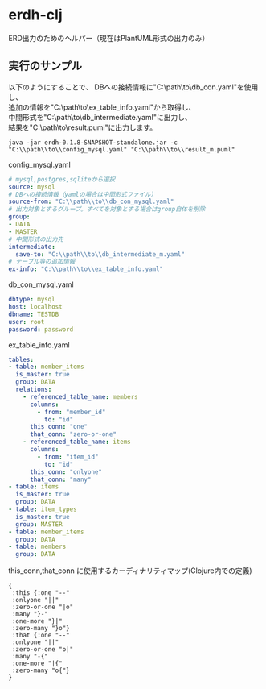 # erdh-clj
ERD出力のためのヘルパー（現在はPlantUML形式の出力のみ）

## 実行のサンプル

以下のようにすることで、
DBへの接続情報に"C:\\path\\to\\db_con.yaml"を使用し、  
追加の情報を"C:\\path\\to\\ex_table_info.yaml"から取得し、  
中間形式を"C:\\path\\to\\db_intermediate.yaml"に出力し、  
結果を"C:\\path\\to\\result.puml"に出力します。  

```
java -jar erdh-0.1.8-SNAPSHOT-standalone.jar -c "C:\\path\\to\\config_mysql.yaml" "C:\\path\\to\\result_m.puml"
```

config_mysql.yaml
```config_mysql.yaml
# mysql,postgres,sqliteから選択
source: mysql
# DBへの接続情報（yamlの場合は中間形式ファイル）
source-from: "C:\\path\\to\\db_con_mysql.yaml"
# 出力対象とするグループ。すべてを対象とする場合はgroup自体を削除
group:
- DATA
- MASTER
# 中間形式の出力先
intermediate:
  save-to: "C:\\path\\to\\db_intermediate_m.yaml"
# テーブル等の追加情報
ex-info: "C:\\path\\to\\ex_table_info.yaml"
```

db_con_mysql.yaml
```db_con_mysql.yaml
dbtype: mysql
host: localhost
dbname: TESTDB
user: root
password: password
```

ex_table_info.yaml
```ex_table_info.yaml
tables:
- table: member_items
  is_master: true
  group: DATA
  relations:
    - referenced_table_name: members
      columns:
        - from: "member_id"
          to: "id"
      this_conn: "one"
      that_conn: "zero-or-one"
    - referenced_table_name: items
      columns:
        - from: "item_id"
          to: "id"
      this_conn: "onlyone"
      that_conn: "many"
- table: items
  is_master: true
  group: DATA
- table: item_types
  is_master: true
  group: MASTER
- table: member_items
  group: DATA
- table: members
  group: DATA
```

this_conn,that_conn に使用するカーディナリティマップ(Clojure内での定義)
```
{
 :this {:one "--"
 :onlyone "||"
 :zero-or-one "|o"
 :many "}-"
 :one-more "}|"
 :zero-many "}o"}
 :that {:one "--"
 :onlyone "||"
 :zero-or-one "o|"
 :many "-{"
 :one-more "|{"
 :zero-many "o{"}
}
```
